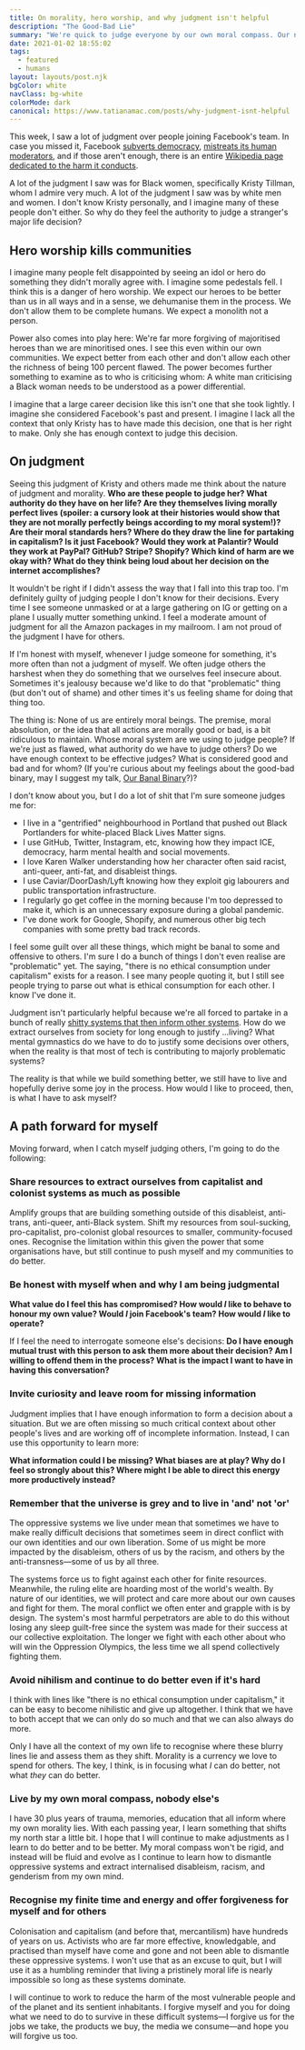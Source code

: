```yaml
---
title: On morality, hero worship, and why judgment isn't helpful
description: "The Good-Bad Lie"
summary: "We're quick to judge everyone by our own moral compass. Our north star is just that: ours."
date: 2021-01-02 18:55:02
tags:
  - featured
  - humans
layout: layouts/post.njk
bgColor: white
navClass: bg-white
colorMode: dark
canonical: https://www.tatianamac.com/posts/why-judgment-isnt-helpful
---
```


This week, I saw a lot of judgment over people joining Facebook's team. In case you missed it, Facebook [subverts democracy](https://www.theatlantic.com/technology/archive/2017/10/what-facebook-did/542502/), [mistreats its human moderators](https://www.theverge.com/2019/2/25/18229714/cognizant-facebook-content-moderator-interviews-trauma-working-conditions-arizona), and if those aren't enough, there is an entire [Wikipedia page dedicated to the harm it conducts](https://en.wikipedia.org/wiki/Criticism_of_Facebook).

A lot of the judgment I saw was for Black women, specifically Kristy Tillman, whom I admire very much. A lot of the judgment I saw was by white men and women. I don't know Kristy personally, and I imagine many of these people don't either. So why do they feel the authority to judge a stranger's major life decision?

## Hero worship kills communities

I imagine many people felt disappointed by seeing an idol or hero do something they didn't morally agree with. I imagine some pedestals fell. I think this is a danger of hero worship. We expect our heroes to be better than us in all ways and in a sense, we dehumanise them in the process. We don't allow them to be complete humans. We expect a monolith not a person.

Power also comes into play here: We're far more forgiving of majoritised heroes than we are minoritised ones. I see this even within our own communities. We expect better from each other and don't allow each other the richness of being 100 percent flawed. The power becomes further something to examine as to who is criticising whom: A white man criticising a Black woman needs to be understood as a power differential.

I imagine that a large career decision like this isn't one that she took lightly. I imagine she considered Facebook's past and present. I imagine I lack all the context that only Kristy has to have made this decision, one that is her right to make. Only she has enough context to judge this decision.

## On judgment

Seeing this judgment of Kristy and others made me think about the nature of judgment and morality. **Who are these people to judge her? What authority do they have on her life? Are they themselves living morally perfect lives (spoiler: a cursory look at their histories would show that they are not morally perfectly beings according to my moral system!)? Are their moral standards hers? Where do they draw the line for partaking in capitalism? Is it just Facebook? Would they work at Palantir? Would they work at PayPal? GitHub? Stripe? Shopify? Which kind of harm are we okay with? What do they think being loud about her decision on the internet accomplishes?**

It wouldn't be right if I didn't assess the way that I fall into this trap too. I'm definitely guilty of judging people I don't know for their decisions. Every time I see someone unmasked or at a large gathering on IG or getting on a plane I usually mutter something unkind. I feel a moderate amount of judgment for all the Amazon packages in my mailroom. I am not proud of the judgment I have for others.

If I'm honest with myself, whenever I judge someone for something, it's more often than not a judgment of myself. We often judge others the harshest when they do something that we ourselves feel insecure about. Sometimes it's jealousy because we'd like to do that "problematic" thing (but don't out of shame) and other times it's us feeling shame for doing that thing too.

The thing is: None of us are entirely moral beings. The premise, moral absolution, or the idea that all actions are morally good or bad, is a bit ridiculous to maintain. Whose moral system are we using to judge people? If we're just as flawed, what authority do we have to judge others? Do we have enough context to be effective judges? What is considered good and bad and for whom? (If you're curious about my feelings about the good-bad binary, may I suggest my talk, [Our Banal Binary](https://www.youtube.com/watch?v=s3C88R-WIro)?)?

I don't know about you, but I do a lot of shit that I'm sure someone judges me for:

- I live in a "gentrified" neighbourhood in Portland that pushed out Black Portlanders for white-placed Black Lives Matter signs.
- I use GitHub, Twitter, Instagram, etc, knowing how they impact ICE, democracy, harm mental health and social movements.
- I love Karen Walker understanding how her character often said racist, anti-queer, anti-fat, and disableist things.
- I use Caviar/DoorDash/Lyft knowing how they exploit gig labourers and public transportation infrastructure.
- I regularly go get coffee in the morning because I'm too depressed to make it, which is an unnecessary exposure during a global pandemic.
- I've done work for Google, Shopify, and numerous other big tech companies with some pretty bad track records.

I feel some guilt over all these things, which might be banal to some and offensive to others. I'm sure I do a bunch of things I don't even realise are "problematic" yet. The saying, "there is no ethical consumption under capitalism" exists for a reason. I see many people quoting it, but I still see people trying to parse out what is ethical consumption for each other. I know I've done it.

Judgment isn't particularly helpful because we're all forced to partake in a bunch of really [shitty systems that then inform other systems](https://www.youtube.com/watch?v=TzGfBV67Tac). How do we extract ourselves from society for long enough to justify ...living? What mental gymnastics do we have to do to justify some decisions over others, when the reality is that most of tech is contributing to majorly problematic systems?

The reality is that while we build something better, we still have to live and hopefully derive some joy in the process. How would I like to proceed, then, is what I have to ask myself?

## A path forward for myself

Moving forward, when I catch myself judging others, I'm going to do the following:

### Share resources to extract ourselves from capitalist and colonist systems as much as possible

Amplify groups that are building something outside of this disableist, anti-trans, anti-queer, anti-Black system. Shift my resources from soul-sucking, pro-capitalist, pro-colonist global resources to smaller, community-focused ones. Recognise the limitation within this given the power that some organisations have, but still continue to push myself and my communities to do better.

### Be honest with myself when and why I am being judgmental

**What value do I feel this has compromised? How would _I_ like to behave to honour my own value? Would _I_ join Facebook's team? How would _I_ like to operate?**

If I feel the need to interrogate someone else's decisions: **Do I have enough mutual trust with this person to ask them more about their decision? Am I willing to offend them in the process? What is the impact I want to have in having this conversation?**

### Invite curiosity and leave room for missing information

Judgment implies that I have enough information to form a decision about a situation. But we are often missing so much critical context about other people's lives and are working off of incomplete information. Instead, I can use this opportunity to learn more:

**What information could I be missing? What biases are at play? Why do I feel so strongly about this? Where might I be able to direct this energy more productively instead?**

### Remember that the universe is grey and to live in 'and' not 'or'

The oppressive systems we live under mean that sometimes we have to make really difficult decisions that sometimes seem in direct conflict with our own identities and our own liberation. Some of us might be more impacted by the disableism, others of us by the racism, and others by the anti-transness—some of us by all three.

The systems force us to fight against each other for finite resources. Meanwhile, the ruling elite are hoarding most of the world's wealth. By nature of our identities, we will protect and care more about our own causes and fight for them. The moral conflict we often enter and grapple with is by design. The system's most harmful perpetrators are able to do this without losing any sleep guilt-free since the system was made for their success at our collective exploitation. The longer we fight with each other about who will win the Oppression Olympics, the less time we all spend collectively fighting them.

### Avoid nihilism and continue to do better even if it's hard

I think with lines like "there is no ethical consumption under capitalism," it can be easy to become nihilistic and give up altogether. I think that we have to both accept that we can only do so much and that we can also always do more.

Only I have all the context of my own life to recognise where these blurry lines lie and assess them as they shift. Morality is a currency we love to spend for others. The key, I think, is in focusing what _I_ can do better, not what _they_ can do better.

### Live by my own moral compass, nobody else's

I have 30 plus years of trauma, memories, education that all inform where my own morality lies. With each passing year, I learn something that shifts my north star a little bit. I hope that I will continue to make adjustments as I learn to do better and to be better. My moral compass won't be rigid, and instead will be fluid and evolve as I continue to learn how to dismantle oppressive systems and extract internalised disableism, racism, and genderism from my own mind.

### Recognise my finite time and energy and offer forgiveness for myself and for others

Colonisation and capitalism (and before that, mercantilism) have hundreds of years on us. Activists who are far more effective, knowledgable, and practised than myself have come and gone and not been able to dismantle these oppressive systems. I won't use that as an excuse to quit, but I will use it as a humbling reminder that living a pristinely moral life is nearly impossible so long as these systems dominate.

I will continue to work to reduce the harm of the most vulnerable people and of the planet and its sentient inhabitants. I forgive myself and you for doing what we need to do to survive in these difficult systems—I forgive us for the jobs we take, the products we buy, the media we consume—and hope you will forgive us too.
